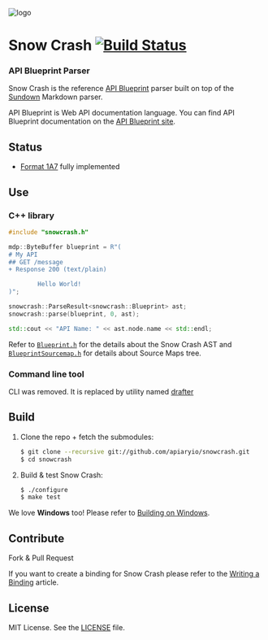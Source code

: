 ![logo](https://raw.github.com/apiaryio/api-blueprint/master/assets/logo_apiblueprint.png)

# Snow Crash [![Build Status](https://travis-ci.org/apiaryio/snowcrash.svg?branch=master)](https://travis-ci.org/apiaryio/snowcrash)

### API Blueprint Parser
Snow Crash is the reference [API Blueprint](http://apiblueprint.org) parser built on top of the [Sundown](https://github.com/vmg/sundown) Markdown parser.

API Blueprint is Web API documentation language. You can find API Blueprint documentation on the [API Blueprint site](http://apiblueprint.org).

## Status
- [Format 1A7](https://github.com/apiaryio/api-blueprint/releases/tag/format-1A7) fully implemented 

## Use

### C++ library

```c++
#include "snowcrash.h"

mdp::ByteBuffer blueprint = R"(
# My API
## GET /message
+ Response 200 (text/plain)

        Hello World!
)";

snowcrash::ParseResult<snowcrash::Blueprint> ast;
snowcrash::parse(blueprint, 0, ast);

std::cout << "API Name: " << ast.node.name << std::endl;
```

Refer to [`Blueprint.h`](src/Blueprint.h) for the details about the Snow Crash AST and [`BlueprintSourcemap.h`](src/BlueprintSourcemap.h) for details about Source Maps tree.

### Command line tool

CLI was removed. It is replaced by utility named [drafter](https://github.com/apiaryio/drafter)

## Build
1. Clone the repo + fetch the submodules:

	```sh
	$ git clone --recursive git://github.com/apiaryio/snowcrash.git
	$ cd snowcrash
	```

2. Build & test Snow Crash:

	```sh
	$ ./configure
	$ make test
	```

We love **Windows** too! Please refer to [Building on Windows](https://github.com/apiaryio/snowcrash/wiki/Building-on-Windows).


## Contribute
Fork & Pull Request

If you want to create a binding for Snow Crash please refer to the [Writing a Binding](https://github.com/apiaryio/snowcrash/wiki/Writing-a-binding) article.

## License
MIT License. See the [LICENSE](https://github.com/apiaryio/snowcrash/blob/master/LICENSE) file.
